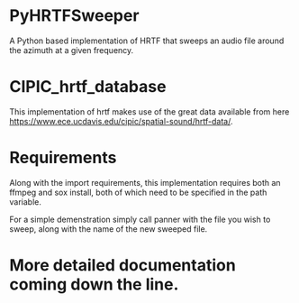 # PyHRTFSweeper
A Python based implementation of HRTF that sweeps an audio file around the azimuth at a given frequency.

# CIPIC_hrtf_database
This implementation of hrtf makes use of the great data available from here https://www.ece.ucdavis.edu/cipic/spatial-sound/hrtf-data/.

# Requirements

Along with the import requirements, this implementation requires both an ffmpeg and sox install, both of which need to be specified in the path variable.

For a simple demenstration simply call panner with the file you wish to sweep, along with the name of the new sweeped file.

# More detailed documentation coming down the line.
